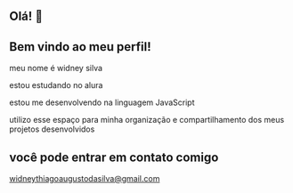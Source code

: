 ## Olá! 👋

## Bem vindo ao meu perfil!

meu nome é widney silva

estou estudando no alura

estou me desenvolvendo na linguagem JavaScript

utilizo esse espaço para minha organização e compartilhamento dos meus projetos desenvolvidos 

## você pode entrar em contato comigo 

widneythiagoaugustodasilva@gmail.com

<!--
**WIDNEYAUGUSTO/WIDNEYAUGUSTO** is a ✨ _special_ ✨ repository because its `README.md` (this file) appears on your GitHub profile.

Here are some ideas to get you started:

- 🔭 I’m currently working on ...
- 🌱 I’m currently learning ...
- 👯 I’m looking to collaborate on ...
- 🤔 I’m looking for help with ...
- 💬 Ask me about ...
- 📫 How to reach me: ...
- 😄 Pronouns: ...
- ⚡ Fun fact: ...
-->
